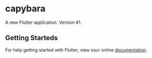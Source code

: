 # capybara


A new Flutter application. Version #1. 
## Getting Starteds

For help getting started with Flutter, view osur online
[documentation](https://flutter.io/).


